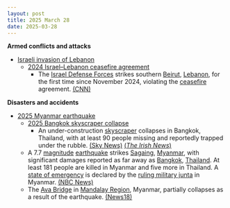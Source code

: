 ```yaml
---
layout: post
title: 2025 March 28
date: 2025-03-28
---
```



**Armed conflicts and attacks**

* [Israeli invasion of Lebanon](https://en.wikipedia.org/wiki/Israeli_invasion_of_Lebanon_%282024%E2%80%93present%29 "Israeli invasion of Lebanon (2024–present)")
  + [2024 Israel–Lebanon ceasefire agreement](https://en.wikipedia.org/wiki/2024_Israel%E2%80%93Lebanon_ceasefire_agreement "2024 Israel–Lebanon ceasefire agreement")
    - The [Israel Defense Forces](https://en.wikipedia.org/wiki/Israel_Defense_Forces "Israel Defense Forces") strikes southern [Beirut](https://en.wikipedia.org/wiki/Beirut "Beirut"), [Lebanon](https://en.wikipedia.org/wiki/Lebanon "Lebanon"), for the first time since November 2024, violating the [ceasefire](https://en.wikipedia.org/wiki/Ceasefire "Ceasefire") agreement. [(CNN)](https://edition.cnn.com/2025/03/28/middleeast/israel-strikes-southern-beirut-intl/index.html)

**Disasters and accidents**

* [2025 Myanmar earthquake](https://en.wikipedia.org/wiki/2025_Myanmar_earthquake "2025 Myanmar earthquake")
  + [2025 Bangkok skyscraper collapse](https://en.wikipedia.org/wiki/2025_Bangkok_skyscraper_collapse "2025 Bangkok skyscraper collapse")
    - An under-construction [skyscraper](https://en.wikipedia.org/wiki/Skyscraper "Skyscraper") collapses in Bangkok, Thailand, with at least 90 people missing and reportedly trapped under the rubble. [(Sky News)](https://news.sky.com/story/myanmar-earthquake-latest-evacuations-in-bangkok-and-reports-of-buildings-collapsing-after-7-7-magnitude-tremor-13337088) [(*The Irish News*)](https://www.irishnews.com/news/world/three-dead-and-at-least-90-missing-as-strong-earthquake-rocks-thai-capital-5OV4XGLLDNKGVIUYUOCQ564Q2I/)
  + A 7.7 [magnitude](https://en.wikipedia.org/wiki/Richter_scale#Richter_magnitudes "Richter scale") [earthquake](https://en.wikipedia.org/wiki/Earthquake "Earthquake") strikes [Sagaing](https://en.wikipedia.org/wiki/Sagaing "Sagaing"), [Myanmar](https://en.wikipedia.org/wiki/Myanmar "Myanmar"), with significant damages reported as far away as [Bangkok](https://en.wikipedia.org/wiki/Bangkok "Bangkok"), [Thailand](https://en.wikipedia.org/wiki/Thailand "Thailand"). At least 181 people are killed in Myanmar and five more in Thailand. A [state of emergency](https://en.wikipedia.org/wiki/State_of_emergency "State of emergency") is declared by the [ruling military junta](https://en.wikipedia.org/wiki/State_Administration_Council "State Administration Council") in Myanmar. [(NBC News)](https://www.nbcnews.com/news/world/earthquake-myanmar-thailand-77-bangkok-tremor-rcna198515)
  + The [Ava Bridge](https://en.wikipedia.org/wiki/Ava_Bridge "Ava Bridge") in [Mandalay Region](https://en.wikipedia.org/wiki/Mandalay_Region "Mandalay Region"), Myanmar, partially collapses as a result of the earthquake. [(News18)](https://www.news18.com/world/myanmar-earthquake-videos-bangkok-skyscraper-collapses-tremors-strong-earthquakes-hit-myanmar-9278285.html)
